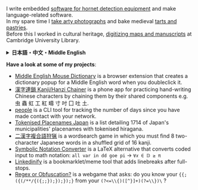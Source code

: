 I write embedded [software for hornet detection equipment](https://www.gardapis.co.uk) and make language-related software.      
In my spare time I [take arty photographs](https://callumbeaney.github.io) and bake medieval [tarts and pastries](https://callumbeaney.github.io/pages/baking/baking.html).  
Before this I worked in cultural heritage, [digitizing maps and manuscripts](https://callumbeaney.github.io/pages/dcu/dcu.html) at Cambridge University Library.

<details><summary>    <b>日本語・中文・Middle English</b>    </summary> 
  <br>
　カルと申します。イギリス東部出身のプログラマーで写真専門のライター兼編集者です。 美術写真評論オンライン出版物『C4 Journal』の共同創設者及び編集者です。 
以前はケンブリッジ大学図書館で文化遺産コレクションの写真技師として働きました。現在RFID関連の組込みプログラミングの体験学習をして、言語関連アップを発展しています。
  <br><br>
　我是一位自学的程序员同时兼职做作家编辑。我是网络出版物C4 Journal的文字编辑也是创始人之一。 在此之前我作为文化遗产摄影家在剑桥大学图书馆里工作过，在那期间我按照ISO标准数位化做了许多手稿和历史档案。 目前，我正在做嵌入式系统开发。  
  <br><br>
　Callum I hatte.  Wythinne þe felds of est Bretaygne I wone, by wylde wode nere.  þys myn Github schawen mony toles I haue my-seluen written.  My crafte bi for to deprece harnettes, for þe stelen our hony and hunten oure bees, ful mony.  For a disport I bake and serue gode tartys, and wyth a liȝt-cheste picturez I make.  Iwysse, quen I seȝ a wonder gladly wolde I yow schawe, ȝif lykez yow.  And bifore now I mony svch picturez maked at þe Vniuersite of Caumbrygge, for to preserue olde bokes in picturez of lyȝt.  Iwysse, at þis tyme, wyth svch a selly in siȝt, ȝe may think hit þese instruments þe werk of wychecrafte, bot hit bi a trappe of liȝt, and this "computer" bi bot sand þat þynkez, þat may ȝe wel trawe.
  <br>
  <br>
</details>


<b>Have a look at some of my projects</b>:
  - [Middle English Mouse Dictionary](https://github.com/goodpals/middle-english-mouse-dictionary) is a browser extension that creates a dictionary popup for a Middle English word when you doubleclick it.
  - [漢字連鎖 Kanji/Hanzi Chainer](https://github.com/CallumBeaney/kanji-hanzi-chainer) is a phone app for practicing hand-writing Chinese characters by chaining them by their shared components e.g. 虫 蟲 虹 工 紅 疇 寸 吋 囗 吐 土.
  - [people](https://github.com/CallumBeaney/people) is a CLI tool for tracking the number of days since you have made contact with your network.
  - [Tokenised Placenames Japan](https://github.com/CallumBeaney/Tokenized-Place-Names-Japan) is a list detailing 1714 of Japan's municipalities' placenames with tokenised hiragana.
  - [二漢字複合語狩猟](https://github.com/CallumBeaney/kanji-pair-game) is a wordsearch game in which you must find 8 two-character Japanese words in a shuffled grid of 16 kanji.
  - [Symbolic Notation Converter](https://github.com/CallumBeaney/Symbolic-Notation-Converter) is a LaTeX alternative that converts coded input to math notation: `all var in dd goe pi` → `∀𝑥 ∈ 𝔻 ≥ π`
  - [Linkedinify](https://callumbeaney.github.io/linkedinify/) is a bookmarklet/meme tool that adds linebreaks after full-stops. 
  - [Regex or Obfuscation?](https://regex-or-obfuscation.web.app/) is a webgame that asks: do you know your `{{;({(/**/{({;;});});});}` from your `(?<=\\{)([^}]+)(?=\\})\` ?
